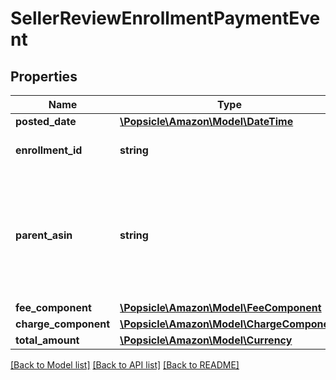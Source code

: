 # SellerReviewEnrollmentPaymentEvent

## Properties
Name | Type | Description | Notes
------------ | ------------- | ------------- | -------------
**posted_date** | [**\Popsicle\Amazon\Model\\DateTime**](\DateTime.md) |  | [optional] 
**enrollment_id** | **string** | An enrollment identifier. | [optional] 
**parent_asin** | **string** | The Amazon Standard Identification Number (ASIN) of the item that was enrolled in the Early Reviewer Program. | [optional] 
**fee_component** | [**\Popsicle\Amazon\Model\FeeComponent**](FeeComponent.md) |  | [optional] 
**charge_component** | [**\Popsicle\Amazon\Model\ChargeComponent**](ChargeComponent.md) |  | [optional] 
**total_amount** | [**\Popsicle\Amazon\Model\Currency**](Currency.md) |  | [optional] 

[[Back to Model list]](../../README.md#documentation-for-models) [[Back to API list]](../../README.md#documentation-for-api-endpoints) [[Back to README]](../../README.md)


